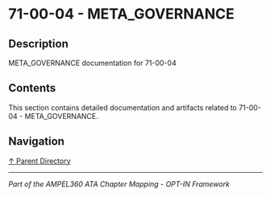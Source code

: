 # 71-00-04 - META_GOVERNANCE

## Description

META_GOVERNANCE documentation for 71-00-04

## Contents

This section contains detailed documentation and artifacts related to 71-00-04 - META_GOVERNANCE.

## Navigation

[↑ Parent Directory](../README.md)

---

*Part of the AMPEL360 ATA Chapter Mapping - OPT-IN Framework*
